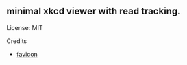 ## minimal xkcd viewer **with read tracking**.

License: MIT

Credits
- [favicon](https://www.explainxkcd.com/wiki/images/0/04/16px-BlackHat_head.png)